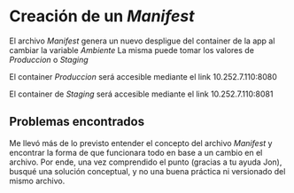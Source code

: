 # Creación de un *Manifest*

El archivo *Manifest* genera un nuevo despligue del container de la app al cambiar la variable *Ambiente*
La misma puede tomar los valores de *Produccion* o *Staging*

El container *Produccion* será accesible mediante el link 10.252.7.110:8080

El container de *Staging* será accesible mediante el link 10.252.7.110:8081


## Problemas encontrados

Me llevó más de lo previsto entender el concepto del archivo *Manifest* y encontrar la forma de que funcionara todo en base a un cambio en el archivo.
Por ende, una vez comprendido el punto (gracias a tu ayuda Jon), busqué una solución conceptual, y no una buena práctica ni versionado del mismo archivo.